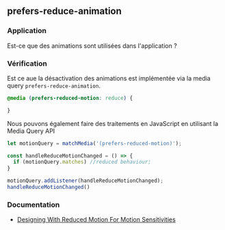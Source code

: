 ## prefers-reduce-animation

### Application

Est-ce que des animations sont utilisées dans l'application ?

### Vérification

Est ce aue la désactivation des animations est implémentée via la media query `prefers-reduce-animation`.

```css
@media (prefers-reduced-motion: reduce) {

}
```

Nous pouvons également faire des traitements en JavaScript en utilisant la Media Query API

```javascript
let motionQuery = matchMedia('(prefers-reduced-motion)');

const handleReduceMotionChanged = () => {
  if (motionQuery.matches) //reduced behaviour;
}

motionQuery.addListener(handleReduceMotionChanged);
handleReduceMotionChanged()
```

### Documentation

* [Designing With Reduced Motion For Motion Sensitivities](https://www.smashingmagazine.com/2020/09/design-reduced-motion-sensitivities/)